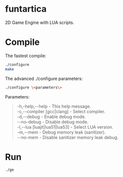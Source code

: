 # funtartica
2D Game Engine with LUA scripts.

# Compile

The fastest compile:  
```bash
./configure  
make
```  
The advanced ./configure parameters:  
```bash
./configure \<parameters\>  
```
Parameters:  
> -h,-help,--help  - This help message.  
> -c,--compiler [gcc|clang]  - Select compiler.  
> -d,--debug  - Enable debug mode.  
> --no-debug - Disable debug mode.  
> -l,--lua [luajit|lua51|lua53]  - Select LUA version.  
> -m,--mem  - Debug memory leak (sanitizer).  
> --no-mem  - Disable sanitizer memory leak debug.  

# Run  
```bash
./ge
```
